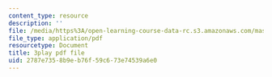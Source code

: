 ```yaml
---
content_type: resource
description: ''
file: /media/https%3A/open-learning-course-data-rc.s3.amazonaws.com/mas-s62-cryptocurrency-engineering-and-design-spring-2018/2787e7358b9eb76f59c673e74539a6e0_74_BKWR3n0k.pdf
file_type: application/pdf
resourcetype: Document
title: 3play pdf file
uid: 2787e735-8b9e-b76f-59c6-73e74539a6e0
---
```

